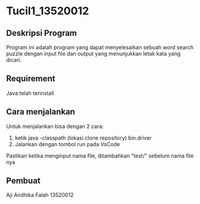 # Tucil1_13520012
## Deskripsi Program
Program ini adalah program yang dapat menyelesaikan sebuah word search puzzle dengan input file dan output yang menunjukkan letak kata yang dicari.

## Requirement
Java telah terinstall

## Cara menjalankan
Untuk menjalankan bisa dengan 2 cara:
1. ketik java -classpath (lokasi clone repository) bin.driver
2. Jalankan dengan tombol run pada VsCode

Pastikan ketika menginput nama file, ditambahkan "test/" sebelum nama file nya

## Pembuat
Aji Andhika Falah   13520012
